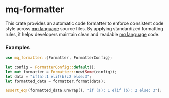 # mq-formatter

This crate provides an automatic code formatter to enforce consistent code style across [mq language](https://github.com/harehare/mq) source files.
By applying standardized formatting rules, it helps developers maintain clean and readable [mq language](https://github.com/harehare/mq) code.

### Examples

```rust
use mq_formatter::{Formatter, FormatterConfig};

let config = FormatterConfig::default();
let mut formatter = Formatter::new(Some(config));
let data = "if(a):1 elif(b):2 else:3";
let formatted_data = formatter.format(data);

assert_eq!(formatted_data.unwrap(), "if (a): 1 elif (b): 2 else: 3");
```
